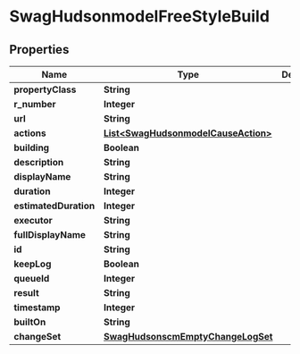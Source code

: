 
# SwagHudsonmodelFreeStyleBuild

## Properties
Name | Type | Description | Notes
------------ | ------------- | ------------- | -------------
**propertyClass** | **String** |  |  [optional]
**r_number** | **Integer** |  |  [optional]
**url** | **String** |  |  [optional]
**actions** | [**List&lt;SwagHudsonmodelCauseAction&gt;**](SwagHudsonmodelCauseAction.md) |  |  [optional]
**building** | **Boolean** |  |  [optional]
**description** | **String** |  |  [optional]
**displayName** | **String** |  |  [optional]
**duration** | **Integer** |  |  [optional]
**estimatedDuration** | **Integer** |  |  [optional]
**executor** | **String** |  |  [optional]
**fullDisplayName** | **String** |  |  [optional]
**id** | **String** |  |  [optional]
**keepLog** | **Boolean** |  |  [optional]
**queueId** | **Integer** |  |  [optional]
**result** | **String** |  |  [optional]
**timestamp** | **Integer** |  |  [optional]
**builtOn** | **String** |  |  [optional]
**changeSet** | [**SwagHudsonscmEmptyChangeLogSet**](SwagHudsonscmEmptyChangeLogSet.md) |  |  [optional]



